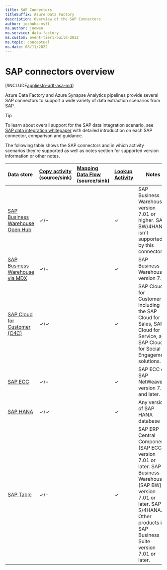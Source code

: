 ```yaml
---
title: SAP Connectors
titleSuffix: Azure Data Factory
description: Overview of the SAP Connectors
author: joshuha-msft
ms.author: joowen
ms.service: data-factory
ms.custom: event-tier1-build-2022
ms.topic: conceptual
ms.date: 08/11/2022
---
```


# SAP connectors overview

[!INCLUDE[appliesto-adf-asa-md](includes/appliesto-adf-asa-md.md)]

Azure Data Factory and Azure Synapse Analytics pipelines provide several SAP connectors to support a wide variety of data extraction scenarios from SAP.

>[!TIP]
>To learn about overall support for the SAP data integration scenario, see [SAP data integration whitepaper](https://github.com/Azure/Azure-DataFactory/blob/master/whitepaper/SAP%20Data%20Integration%20using%20Azure%20Data%20Factory.pdf) with detailed introduction on each SAP connector, comparison and guidance.

The following table shows the SAP connectors and in which activity scenarios they're supported as well as notes section for supported version information or other notes.

| Data store                                                   | [Copy activity](copy-activity-overview.md)  (source/sink) | [Mapping Data Flow](concepts-data-flow-overview.md) (source/sink) | [Lookup Activity](control-flow-lookup-activity.md) | Notes |
| :----------------------------------------------------------- | :----------------------------------------------------------- | :----------------------------------------------------------- | :----------------------------------------------------------- | ------------------------------------------------------------ |
|[SAP Business Warehouse Open Hub](connector-sap-business-warehouse-open-hub.md) | ✓/−                                                          |                                                              | ✓                                                            | SAP Business Warehouse version 7.01 or higher. SAP BW/4HANA isn't supported by this connector.                                                             | 
|[SAP Business Warehouse via MDX](connector-sap-business-warehouse.md)| ✓/−                                                          |                                                              | ✓                                                            | SAP Business Warehouse version 7.x.                                                             | 
| [SAP Cloud for Customer (C4C)](connector-sap-cloud-for-customer.md) | ✓/✓                                                          |                                                              | ✓                                                            | SAP Cloud for Customer including the SAP Cloud for Sales, SAP Cloud for Service, and SAP Cloud for Social Engagement solutions.                                                             |
| [SAP ECC](connector-sap-ecc.md)     | ✓/−                                                          |                                                              | ✓                                                            | SAP ECC on SAP NetWeaver version 7.0 and later.                                                             |
| [SAP HANA](connector-sap-hana.md)   | ✓/✓                                                          |                                                              | ✓                                                            | Any version of SAP HANA database                                                             | 
| [SAP Table](connector-sap-table.md) | ✓/−                                                          |                                                              | ✓                                                            | SAP ERP Central Component (SAP ECC) version 7.01 or later. SAP Business Warehouse (SAP BW) version 7.01 or later. SAP S/4HANA. Other products in SAP Business Suite version 7.01 or later.                                                             |
